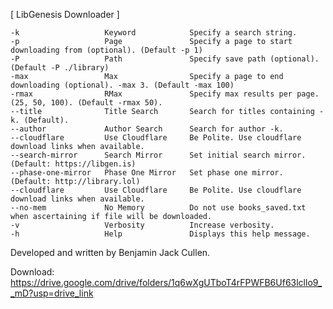 
[  LibGenesis Downloader   ]

    -k                   Keyword            Specify a search string.
    -p                   Page               Specify a page to start downloading from (optional). (Default -p 1)
    -P                   Path               Specify save path (optional). (Default -P ./library)
    -max                 Max                Specify a page to end downloading (optional). -max 3. (Default -max 100)
    -rmax                RMax               Specify max results per page. (25, 50, 100). (Default -rmax 50).
    --title              Title Search       Search for titles containing -k. (Default).
    --author             Author Search      Search for author -k.
    --cloudflare         Use Cloudflare     Be Polite. Use cloudflare download links when available.
    --search-mirror      Search Mirror      Set initial search mirror. (Default: https://libgen.is)
    --phase-one-mirror   Phase One Mirror   Set phase one mirror. (Default: http://library.lol)
    --cloudflare         Use Cloudflare     Be Polite. Use cloudflare download links when available.
    --no-mem             No Memory          Do not use books_saved.txt when ascertaining if file will be downloaded.
    -v                   Verbosity          Increase verbosity.
    -h                   Help               Displays this help message.

Developed and written by Benjamin Jack Cullen.


Download: https://drive.google.com/drive/folders/1q6wXgUTboT4rFPWFB6Uf63lcllo9__mD?usp=drive_link
